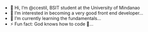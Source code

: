 - 👋 Hi, I’m @ccestil, BSIT student at the University of Mindanao
- 👀 I’m interested in becoming a very good front end developer...
- 🌱 I’m currently learning the fundamentals...
- ⚡ Fun fact: God knows how to code 😬...

<!---
ccestil/ccestil is a ✨ special ✨ repository because its `README.md` (this file) appears on your GitHub profile.
You can click the Preview link to take a look at your changes.
--->
